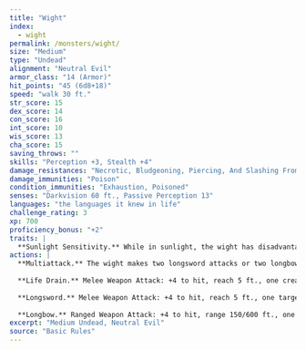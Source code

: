 ```yaml
---
title: "Wight"
index:
  - wight
permalink: /monsters/wight/
size: "Medium"
type: "Undead"
alignment: "Neutral Evil"
armor_class: "14 (Armor)"
hit_points: "45 (6d8+18)"
speed: "walk 30 ft."
str_score: 15
dex_score: 14
con_score: 16
int_score: 10
wis_score: 13
cha_score: 15
saving_throws: ""
skills: "Perception +3, Stealth +4"
damage_resistances: "Necrotic, Bludgeoning, Piercing, And Slashing From Nonmagical Weapons That Aren'T Silvered"
damage_immunities: "Poison"
condition_immunities: "Exhaustion, Poisoned"
senses: "Darkvision 60 ft., Passive Perception 13"
languages: "the languages it knew in life"
challenge_rating: 3
xp: 700
proficiency_bonus: "+2"
traits: |
  **Sunlight Sensitivity.** While in sunlight, the wight has disadvantage on attack rolls, as well as on Wisdom (Perception) checks that rely on sight.
actions: |
  **Multiattack.** The wight makes two longsword attacks or two longbow attacks. It can use its Life Drain in place of one longsword attack.
  
  **Life Drain.** Melee Weapon Attack: +4 to hit, reach 5 ft., one creature. Hit: 5 (1d6 + 2) necrotic damage. The target must succeed on a DC 13 Constitution saving throw or its hit point maximum is reduced by an amount equal to the damage taken. This reduction lasts until the target finishes a long rest. The target dies if this effect reduces its hit point maximum to 0. A humanoid slain by this attack rises 24 hours later as a zombie under the wight's control, unless the humanoid is restored to life or its body is destroyed. The wight can have no more than twelve zombies under its control at one time.
  
  **Longsword.** Melee Weapon Attack: +4 to hit, reach 5 ft., one target. Hit: 6 (1d8 + 2) slashing damage, or 7 (1d10 + 2) slashing damage if used with two hands.
  
  **Longbow.** Ranged Weapon Attack: +4 to hit, range 150/600 ft., one target. Hit: 6 (1d8 + 2) piercing damage.
excerpt: "Medium Undead, Neutral Evil"
source: "Basic Rules"
---
```

